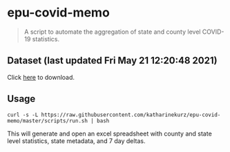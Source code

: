 # epu-covid-memo

> A script to automate the aggregation of state and county level COVID-19 statistics.

<!-- tmpl start -->

## Dataset (last updated Fri May 21 12:20:48 2021)

Click [here](https://covid-artifacts.s3.amazonaws.com/records/2021-5-21-122048-covid_artifact.xls) to download.

<!-- tmpl end -->

## Usage

```
curl -s -L https://raw.githubusercontent.com/katharinekurz/epu-covid-memo/master/scripts/run.sh | bash
```

This will generate and open an excel spreadsheet with county and state level statistics, state metadata, and 7 day deltas.
